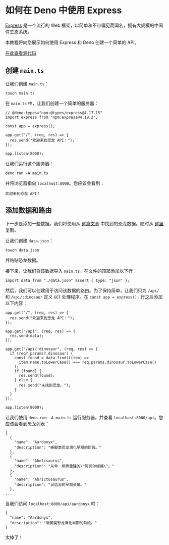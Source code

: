 # 如何在 Deno 中使用 Express

[Express](https://expressjs.com/) 是一个流行的 Web
框架，以简单和不带偏见而闻名，拥有大规模的中间件生态系统。

本教程将向您展示如何使用 Express 和 Deno 创建一个简单的 API。

[在此查看源代码](https://github.com/denoland/examples/tree/main/with-express)

## 创建 `main.ts`

让我们创建 `main.ts`：

```
touch main.ts
```

在 `main.ts` 中，让我们创建一个简单的服务器：

```ts, ignore
// @deno-types="npm:@types/express@4.17.15"
import express from "npm:express@4.18.2";

const app = express();

app.get("/", (req, res) => {
  res.send("欢迎来到恐龙 API！");
});

app.listen(8000);
```

让我们运行这个服务器：

```
deno run -A main.ts
```

并将浏览器指向 `localhost:8000`。您应该会看到：

```
欢迎来到恐龙 API！
```

## 添加数据和路由

下一步是添加一些数据。我们将使用从
[这篇文章](https://www.thoughtco.com/dinosaurs-a-to-z-1093748)
中找到的恐龙数据。随时从
[这里复制](https://github.com/denoland/examples/blob/main/with-express/data.json)。

让我们创建 `data.json`：

```
touch data.json
```

并粘贴恐龙数据。

接下来，让我们将该数据导入 `main.ts`。在文件的顶部添加以下行：

```ts, ignore
import data from "./data.json" assert { type: "json" };
```

然后，我们可以创建用于访问该数据的路由。为了保持简单，让我们只为 `/api/` 和
`/api/:dinosaur` 定义 `GET` 处理程序。在 `const app = express();`
行之后添加以下内容：

```ts, ignore
app.get("/", (req, res) => {
  res.send("欢迎来到恐龙 API！");
});

app.get("/api", (req, res) => {
  res.send(data);
});

app.get("/api/:dinosaur", (req, res) => {
  if (req?.params?.dinosaur) {
    const found = data.find((item) =>
      item.name.toLowerCase() === req.params.dinosaur.toLowerCase()
    );
    if (found) {
      res.send(found);
    } else {
      res.send("未找到恐龙。");
    }
  }
});

app.listen(8000);
```

让我们使用 `deno run -A main.ts` 运行服务器，并查看
`localhost:8000/api`。您应该会看到恐龙列表：

```json, ignore
[
  {
    "name": "Aardonyx",
    "description": "蜥脚类恐龙演化早期的阶段。"
  },
  {
    "name": "Abelisaurus",
    "description": "从单一颅骨重建的\"阿贝尔蜥蜴\"。"
  },
  {
    "name": "Abrictosaurus",
    "description": "异齿龙的早期亲属。"
  },
...
```

当我们访问 `localhost:8000/api/aardonyx` 时：

```json, ignore
{
  "name": "Aardonyx",
  "description": "蜥脚类恐龙演化早期的阶段。"
}
```

太棒了！
